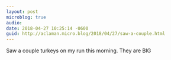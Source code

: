 ```yaml
---
layout: post
microblog: true
audio: 
date: 2018-04-27 10:25:14 -0600
guid: http://aclaman.micro.blog/2018/04/27/saw-a-couple.html
---
```

Saw a couple turkeys on my run this morning. They are BIG
